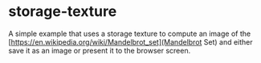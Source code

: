 # storage-texture

A simple example that uses a storage texture to compute an image of the
[https://en.wikipedia.org/wiki/Mandelbrot_set](Mandelbrot Set) and either
save it as an image or present it to the browser screen.